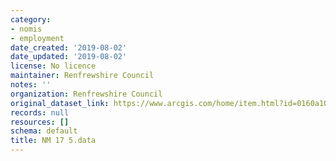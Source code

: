 ```yaml
---
category:
- nomis
- employment
date_created: '2019-08-02'
date_updated: '2019-08-02'
license: No licence
maintainer: Renfrewshire Council
notes: ''
organization: Renfrewshire Council
original_dataset_link: https://www.arcgis.com/home/item.html?id=0160a10b8604479a89a364f2a135e5fd
records: null
resources: []
schema: default
title: NM 17 5.data
---
```

